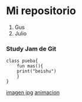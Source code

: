 # Mi repositorio
1. Gus
2. Julio

###  Study Jam de Git
	class pueba{
		fun mas(){
		print("beishu")
		}
	}
[imagen jpg](s.jpg)
[animacion](tenor.gif)
